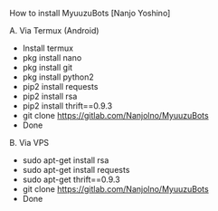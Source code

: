 How to install MyuuzuBots
[Nanjo Yoshino]

A. Via Termux (Android) 
   
   - Install termux 
   - pkg install nano
   - pkg install git
   - pkg install python2
   - pip2 install  requests
   - pip2 install rsa
   - pip2 install thrift==0.9.3
   - git clone https://gitlab.com/Nanjolno/MyuuzuBots
   - Done
   
B. Via VPS

   - sudo apt-get install rsa
   - sudo apt-get install requests
   - sudo apt-get thrift==0.9.3
   - git clone https://gitlab.com/Nanjolno/MyuuzuBots
   - Done